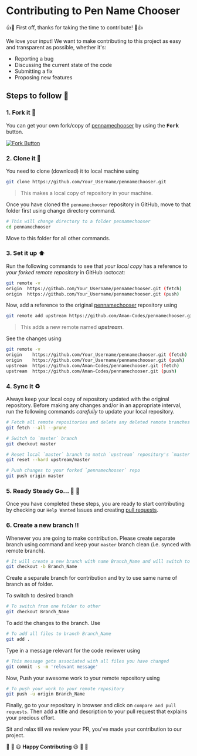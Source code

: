 # Contributing to Pen Name Chooser

:+1::tada: First off, thanks for taking the time to contribute! :tada::+1:

We love your input! We want to make contributing to this project as easy and transparent as possible, whether it's:

- Reporting a bug
- Discussing the current state of the code
- Submitting a fix
- Proposing new features

## Steps to follow :scroll:

### 1. Fork it :fork_and_knife:

You can get your own fork/copy of [pennamechooser](https://github.com/Aman-Codes/pennamechooser) by using the <kbd><b>Fork</b></kbd></a> button.

[![Fork Button](https://help.github.com/assets/images/help/repository/fork_button.jpg)](https://github.com/Aman-Codes/pennamechooser)

### 2. Clone it :busts_in_silhouette:

You need to clone (download) it to local machine using

```sh
git clone https://github.com/Your_Username/pennamechooser.git
```

> This makes a local copy of repository in your machine.

Once you have cloned the `pennamechooser` repository in GitHub, move to that folder first using change directory command.

```sh
# This will change directory to a folder pennamechooser
cd pennamechooser
```

Move to this folder for all other commands.

### 3. Set it up :arrow_up:

Run the following commands to see that _your local copy_ has a reference to _your forked remote repository_ in GitHub :octocat:

```sh
git remote -v
origin  https://github.com/Your_Username/pennamechooser.git (fetch)
origin  https://github.com/Your_Username/pennamechooser.git (push)
```

Now, add a reference to the original [pennamechooser](https://github.com/Aman-Codes/pennamechooser) repository using

```sh
git remote add upstream https://github.com/Aman-Codes/pennamechooser.git
```

> This adds a new remote named **_upstream_**.

See the changes using

```sh
git remote -v
origin    https://github.com/Your_Username/pennamechooser.git (fetch)
origin    https://github.com/Your_Username/pennamechooser.git (push)
upstream  https://github.com/Aman-Codes/pennamechooser.git (fetch)
upstream  https://github.com/Aman-Codes/pennamechooser.git (push)
```

### 4. Sync it :recycle:

Always keep your local copy of repository updated with the original repository.
Before making any changes and/or in an appropriate interval, run the following commands _carefully_ to update your local repository.

```sh
# Fetch all remote repositories and delete any deleted remote branches
git fetch --all --prune

# Switch to `master` branch
git checkout master

# Reset local `master` branch to match `upstream` repository's `master` branch
git reset --hard upstream/master

# Push changes to your forked `pennamechooser` repo
git push origin master
```

### 5. Ready Steady Go... :turtle: :rabbit2:

Once you have completed these steps, you are ready to start contributing by checking our `Help Wanted` Issues and creating [pull requests](https://github.com/Aman-Codes/pennamechooser/pulls).

### 6. Create a new branch :bangbang:

Whenever you are going to make contribution. Please create separate branch using command and keep your `master` branch clean (i.e. synced with remote branch).

```sh
# It will create a new branch with name Branch_Name and will switch to that branch.
git checkout -b Branch_Name
```

Create a separate branch for contribution and try to use same name of branch as of folder.

To switch to desired branch

```sh
# To switch from one folder to other
git checkout Branch_Name
```

To add the changes to the branch. Use

```sh
# To add all files to branch Branch_Name
git add .
```

Type in a message relevant for the code reviewer using

```sh
# This message gets associated with all files you have changed
git commit -s -m 'relevant message'
```

Now, Push your awesome work to your remote repository using

```sh
# To push your work to your remote repository
git push -u origin Branch_Name
```

Finally, go to your repository in browser and click on `compare and pull requests`.
Then add a title and description to your pull request that explains your precious effort.

Sit and relax till we review your PR, you've made your contribution to our project.

:tada: :confetti_ball: :smiley: **Happy Contributing** :smiley: :confetti_ball: :tada: